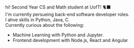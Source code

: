 hi! 
Second Year CS and Math student at UofT! 🐈‍⬛  
I'm currently persueing back-end software developer roles.  
I ahve skills in Python, Java, C.  
Currently curious about the following:
  - Machine Learning with Python and Jupyter.
  - Frontend development with Node.js, React and Angular



